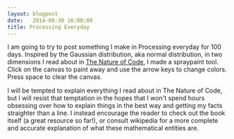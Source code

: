 ```yaml
---
layout: blogpost
date:   2014-08-30 16:00:00
title: Processing Everyday
---
```


I am going to try to post something I make in Processing everyday for 100 days. Inspired by the Gaussian distribution, aka normal distribution, in two dimensions I read about in <a href = "http://natureofcode.com/">The Nature of Code</a>, I made a spraypaint tool. Click on the canvas to paint away and use the arrow keys to change colors. Press space to clear the canvas.

<canvas data-processing-sources="/Scripts/GaussianPaintSplatter.pde"></canvas>

I will be tempted to explain everything I read about in The Nature of Code, but I will resist that temptation in the hopes that I won't spend hours obsessing over how to explain things in the best way and getting my facts straighter than a line. I instead encourage the reader to check out the book itself (a great resource so far!), or consult wikipedia for a more complete and accurate explanation of what these mathematical entities are.